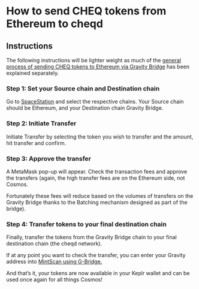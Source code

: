 # How to send CHEQ tokens from Ethereum to cheqd

## Instructions

The following instructions will be lighter weight as much of the [general process of sending CHEQ tokens to Ethereum via Gravity Bridge](how-to-send-tokens-to-ethereum-with-gravity-bridge.md) has been explained separately.

### **Step 1: Set your Source chain and Destination chain**

Go to [SpaceStation](https://spacestation.zone/) and select the respective chains. Your Source chain should be Ethereum, and your Destination chain Gravity Bridge.

### **Step 2: Initiate Transfer**

Initiate Transfer by selecting the token you wish to transfer and the amount, hit transfer and confirm.

### **Step 3: Approve the transfer**

A MetaMask pop-up will appear. Check the transaction fees and approve the transfers (again, the high transfer fees are on the Ethereum side, not Cosmos.

Fortunately these fees will reduce based on the volumes of transfers on the Gravity Bridge thanks to the Batching mechanism designed as part of the bridge).

### **Step 4: Transfer tokens to your final destination chain**

Finally, transfer the tokens from the Gravity Bridge chain to your final destination chain (the cheqd network).

If at any point you want to check the transfer, you can enter your Gravity address into [MintScan using G-Bridge.](https://www.mintscan.io/gravity-bridge)

And that’s it, your tokens are now available in your Keplr wallet and can be used once again for all things Cosmos!
